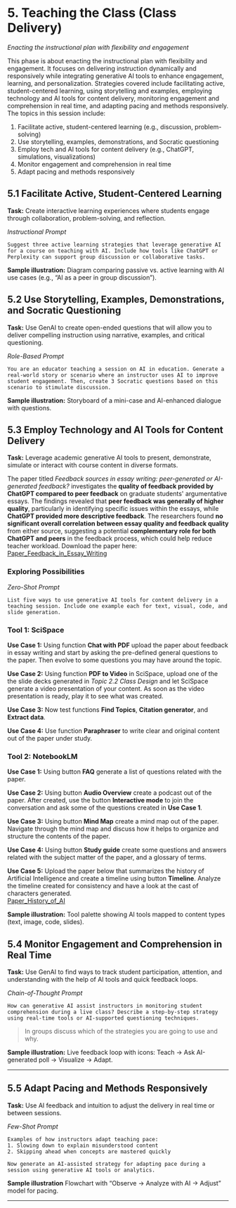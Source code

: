 
# 5. Teaching the Class (Class Delivery)  
_*Enacting the instructional plan with flexibility and engagement*_

This phase is about enacting the instructional plan with flexibility and engagement. It focuses on delivering instruction dynamically and responsively while integrating generative AI tools to enhance engagement, learning, and personalization. Strategies covered include facilitating active, student-centered learning, using storytelling and examples, employing technology and AI tools for content delivery, monitoring engagement and comprehension in real time, and adapting pacing and methods responsively. The topics in this session include:

1. Facilitate active, student-centered learning (e.g., discussion, problem-solving)  
2. Use storytelling, examples, demonstrations, and Socratic questioning  
3. Employ tech and AI tools for content delivery (e.g., ChatGPT, simulations, visualizations)  
4. Monitor engagement and comprehension in real time  
5. Adapt pacing and methods responsively  

## 5.1 Facilitate Active, Student-Centered Learning

**Task:** 
Create interactive learning experiences where students engage through collaboration, problem-solving, and reflection.

*Instructional Prompt*
```
Suggest three active learning strategies that leverage generative AI for a course on teaching with AI. Include how tools like ChatGPT or Perplexity can support group discussion or collaborative tasks.
```

**Sample illustration:** Diagram comparing passive vs. active learning with AI use cases (e.g., “AI as a peer in group discussion”).

## 5.2 Use Storytelling, Examples, Demonstrations, and Socratic Questioning

**Task:**
Use GenAI to create open-ended questions that will allow you to deliver compelling instruction using narrative, examples, and critical questioning.

*Role-Based Prompt*
```
You are an educator teaching a session on AI in education. Generate a real-world story or scenario where an instructor uses AI to improve student engagement. Then, create 3 Socratic questions based on this scenario to stimulate discussion.
```

**Sample illustration:** Storyboard of a mini-case and AI-enhanced dialogue with questions.

## 5.3 Employ Technology and AI Tools for Content Delivery

**Task:**
Leverage academic generative AI tools to present, demonstrate, simulate or interact with course content in diverse formats.

The paper titled _Feedback sources in essay writing: peer-generated or AI-generated feedback?_ investigates the **quality of feedback provided by ChatGPT compared to peer feedback** on graduate students' argumentative essays. The findings revealed that **peer feedback was generally of higher quality**, particularly in identifying specific issues within the essays, while **ChatGPT provided more descriptive feedback**.  The researchers found **no significant overall correlation between essay quality and feedback quality** from either source, suggesting a potential **complementary role for both ChatGPT and peers** in the feedback process, which could help reduce teacher workload.
Download the paper here: [Paper_Feedback_in_Essay_Writing](./Data/Feedbacksourcesinessaywriting.pdf) <br>

### Exploring Possibilities
*Zero-Shot Prompt*
```
List five ways to use generative AI tools for content delivery in a teaching session. Include one example each for text, visual, code, and slide generation.
```

### Tool 1: SciSpace
**Use Case 1:** Using function **Chat with PDF** upload the paper about feedback in essay writing and start by asking the pre-defined general questions to the paper. Then evolve to some questions you may have around the topic. <br>

**Use Case 2:** Using function **PDF to Video** in SciSpace, upload one of the the slide decks generated in _Topic 2.2 Class Design_ and let SciSpace generate a video presentation of your content. As soon as the video presentation is ready, play it to see what was created. <br> 

**Use Case 3:** Now test functions **Find Topics**, **Citation generator**, and **Extract data**.

**Use Case 4:** Use function **Paraphraser** to write clear and original content out of the paper under study.

### Tool 2: NotebookLM
**Use Case 1:** Using button **FAQ** generate a list of questions related with the paper. <br>

**Use Case 2:** Using button **Audio Overview** create a podcast out of the paper. After created, use the button **Interactive mode** to join the conversation and ask some of the questions created in **Use Case 1**. <br>

**Use Case 3:** Using button **Mind Map** create a mind map out of the paper. Navigate through the mind map and discuss how it helps to organize and structure the contents of the paper. <br>

**Use Case 4:** Using button **Study guide** create some questions and answers related with the subject matter of the paper, and a glossary of terms. <br>

**Use Case 5:** Upload the paper below that summarizes the history of Artificial Intelligence and create a timeline using button **Timeline**. Analyze the timeline created for consistency and have a look at the cast of characters generated. <br>
[Paper_History_of_AI](./Data/HistoryofAI.pdf) <br>

**Sample illustration:** Tool palette showing AI tools mapped to content types (text, image, code, slides).

## 5.4 Monitor Engagement and Comprehension in Real Time

**Task:**
Use GenAI to find ways to track student participation, attention, and understanding with the help of AI tools and quick feedback loops.

*Chain-of-Thought Prompt*
```
How can generative AI assist instructors in monitoring student comprehension during a live class? Describe a step-by-step strategy using real-time tools or AI-supported questioning techniques.
```

> In groups discuss which of the strategies you are going to use and why.

**Sample illustration:** Live feedback loop with icons: Teach → Ask AI-generated poll → Visualize → Adapt.

---

## 5.5 Adapt Pacing and Methods Responsively

**Task:**
Use AI feedback and intuition to adjust the delivery in real time or between sessions.

*Few-Shot Prompt*
```
Examples of how instructors adapt teaching pace:
1. Slowing down to explain misunderstood content
2. Skipping ahead when concepts are mastered quickly

Now generate an AI-assisted strategy for adapting pace during a session using generative AI tools or analytics.
```

**Sample illustration** Flowchart with “Observe → Analyze with AI → Adjust” model for pacing.

---
